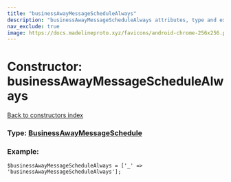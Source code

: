 ```yaml
---
title: "businessAwayMessageScheduleAlways"
description: "businessAwayMessageScheduleAlways attributes, type and example"
nav_exclude: true
image: https://docs.madelineproto.xyz/favicons/android-chrome-256x256.png
---
```

# Constructor: businessAwayMessageScheduleAlways  
[Back to constructors index](/API_docs/constructors/index.html)






### Type: [BusinessAwayMessageSchedule](/API_docs/types/BusinessAwayMessageSchedule.html)


### Example:

```
$businessAwayMessageScheduleAlways = ['_' => 'businessAwayMessageScheduleAlways'];
```  
